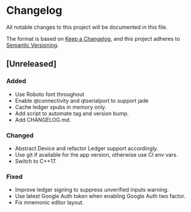 # Changelog
All notable changes to this project will be documented in this file.

The format is based on [Keep a Changelog](https://keepachangelog.com/en/1.0.0/),
and this project adheres to [Semantic Versioning](https://semver.org/spec/v2.0.0.html).

## [Unreleased]
### Added
- Use Roboto font throughout
- Enable qtconnectivity and qtserialport to support jade
- Cache ledger xpubs in memory only.
- Add script to automate tag and version bump.
- Add CHANGELOG.md.

### Changed
- Abstract Device and refactor Ledger support accordingly.
- Use git if available for the app version, otherwise use CI env vars.
- Switch to C++17.

### Fixed
- Improve ledger signing to suppress unverified inputs warning.
- Use latest Google Auth token when enabling Google Auth two factor.
- Fix mnemonic editor layout.

